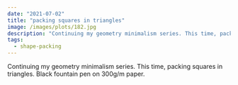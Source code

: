 ```yaml
---
date: "2021-07-02"
title: "packing squares in triangles"
image: /images/plots/182.jpg
description: "Continuing my geometry minimalism series. This time, packing squares in triangles. Black fountain pen on 300g/m paper."
tags:
  - shape-packing
---
```


Continuing my geometry minimalism series. This time, packing squares in triangles. Black fountain pen on 300g/m paper.
